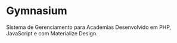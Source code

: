 # Gymnasium
Sistema de Gerenciamento para Academias
Desenvolvido em PHP, JavaScript  e com Materialize Design.
